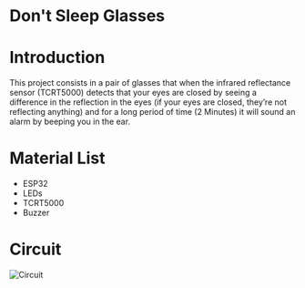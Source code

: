 # Don't Sleep Glasses
# Introduction
This project consists in a pair of glasses that when the infrared reflectance sensor (TCRT5000) detects that your eyes are closed by seeing a difference in the reflection in the eyes (if your eyes are closed, they’re not reflecting anything) and for a long period of time (2 Minutes) it will sound an alarm by beeping you in the ear.

# Material List
* ESP32
* LEDs
* TCRT5000
* Buzzer

# Circuit
![Circuit](https://cdn.discordapp.com/attachments/958865240915841024/996731174741348393/unknown.png)
